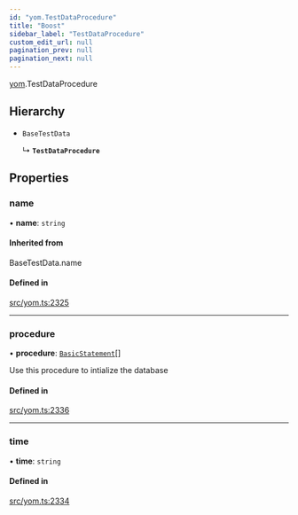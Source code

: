 ```yaml
---
id: "yom.TestDataProcedure"
title: "Boost"
sidebar_label: "TestDataProcedure"
custom_edit_url: null
pagination_prev: null
pagination_next: null
---
```


[yom](../namespaces/yom.md).TestDataProcedure

## Hierarchy

- `BaseTestData`

  ↳ **`TestDataProcedure`**

## Properties

### name

• **name**: `string`

#### Inherited from

BaseTestData.name

#### Defined in

[src/yom.ts:2325](https://github.com/yolmio/boost/blob/b239488/src/yom.ts#L2325)

___

### procedure

• **procedure**: [`BasicStatement`](../namespaces/yom.md#basicstatement)[]

Use this procedure to intialize the database

#### Defined in

[src/yom.ts:2336](https://github.com/yolmio/boost/blob/b239488/src/yom.ts#L2336)

___

### time

• **time**: `string`

#### Defined in

[src/yom.ts:2334](https://github.com/yolmio/boost/blob/b239488/src/yom.ts#L2334)
